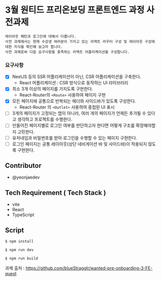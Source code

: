 # 3월 원티드 프리온보딩 프론트엔드 과정 사전과제

    레이아웃 패턴과 로그인에 대해서 다룹니다.
    사전 과제에서는 현재 수강생 여러분이 가지고 있는 리액트 라우터 구성 및 레이아웃 구성에 대한 지식을 확인해 보고자 합니다.
    사전 과제로써 다음 요구사항을 충족하는 리액트 어플리케이션을 구성합니다.

### 요구사항

-   [x] NextJS 등의 SSR 어플리케이션이 아닌, CSR 어플리케이션을 구축한다.
    -   React 어플리케이션 : CSR 방식으로 동작하는 UI 라이브러리
-   [x] 최소 3개 이상의 페이지를 가지도록 구현한다.
    -   React-Router의 `<Route>` 사용하여 페이지 구현
-   [x] 모든 페이지에 공통으로 반복되는 헤더와 사이드바가 있도록 구성한다.
    -   React-Router 의 `<Outlet>` 사용하여 중첩된 UI 표시
-   [ ] 3개의 페이지가 고정되는 앱이 아니라, 여러 개의 페이지가 언제든 추가될 수 있다고 생각하고 프로젝트를 수행한다.
-   [ ] 만들어진 페이지별로 로그인 여부를 판단하고자 한다면 어떻게 구조를 확장해야할지 고민한다.
-   [ ] 유저네임과 비밀번호를 받아 로그인을 수행할 수 있는 페이지 구현한다.
-   [ ] 로그인 페이지는 공통 레이아웃(상단 네비게이션 바 및 사이드바)이 적용되지 않도록 구현한다.

## Contributor

-   @yeonjaedev

## Tech Requirement ( Tech Stack )

-   vite
-   React
-   TypeScript

## Script

```
$ npm install
```

```
$ npm run dev
```

```
$ npm run build
```

과제 출처 : https://github.com/blueStragglr/wanted-pre-onboarding-3-FE-quest
